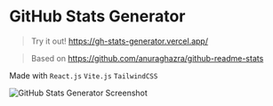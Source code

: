 # GitHub Stats Generator
> Try it out! https://gh-stats-generator.vercel.app/

> Based on https://github.com/anuraghazra/github-readme-stats

Made with `React.js` `Vite.js` `TailwindCSS`

![GitHub Stats Generator Screenshot](https://raw.githubusercontent.com/joshxfi/images-db/main/img/statsgen.jpg)

